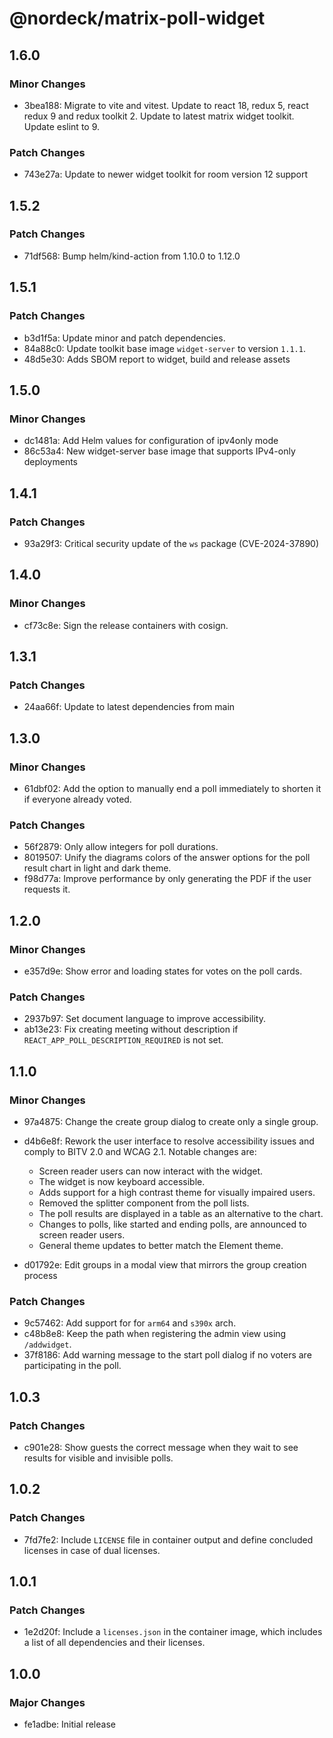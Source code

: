 # @nordeck/matrix-poll-widget

## 1.6.0

### Minor Changes

- 3bea188: Migrate to vite and vitest. Update to react 18, redux 5, react redux 9 and redux toolkit 2. Update to latest matrix widget toolkit. Update eslint to 9.

### Patch Changes

- 743e27a: Update to newer widget toolkit for room version 12 support

## 1.5.2

### Patch Changes

- 71df568: Bump helm/kind-action from 1.10.0 to 1.12.0

## 1.5.1

### Patch Changes

- b3d1f5a: Update minor and patch dependencies.
- 84a88c0: Update toolkit base image `widget-server` to version `1.1.1`.
- 48d5e30: Adds SBOM report to widget, build and release assets

## 1.5.0

### Minor Changes

- dc1481a: Add Helm values for configuration of ipv4only mode
- 86c53a4: New widget-server base image that supports IPv4-only deployments

## 1.4.1

### Patch Changes

- 93a29f3: Critical security update of the `ws` package (CVE-2024-37890)

## 1.4.0

### Minor Changes

- cf73c8e: Sign the release containers with cosign.

## 1.3.1

### Patch Changes

- 24aa66f: Update to latest dependencies from main

## 1.3.0

### Minor Changes

- 61dbf02: Add the option to manually end a poll immediately to shorten it if everyone already voted.

### Patch Changes

- 56f2879: Only allow integers for poll durations.
- 8019507: Unify the diagrams colors of the answer options for the poll result chart in light and dark theme.
- f98d77a: Improve performance by only generating the PDF if the user requests it.

## 1.2.0

### Minor Changes

- e357d9e: Show error and loading states for votes on the poll cards.

### Patch Changes

- 2937b97: Set document language to improve accessibility.
- ab13e23: Fix creating meeting without description if `REACT_APP_POLL_DESCRIPTION_REQUIRED` is not set.

## 1.1.0

### Minor Changes

- 97a4875: Change the create group dialog to create only a single group.
- d4b6e8f: Rework the user interface to resolve accessibility issues and comply to BITV 2.0 and WCAG 2.1.
  Notable changes are:

  - Screen reader users can now interact with the widget.
  - The widget is now keyboard accessible.
  - Adds support for a high contrast theme for visually impaired users.
  - Removed the splitter component from the poll lists.
  - The poll results are displayed in a table as an alternative to the chart.
  - Changes to polls, like started and ending polls, are announced to screen reader users.
  - General theme updates to better match the Element theme.

- d01792e: Edit groups in a modal view that mirrors the group creation process

### Patch Changes

- 9c57462: Add support for for `arm64` and `s390x` arch.
- c48b8e8: Keep the path when registering the admin view using `/addwidget`.
- 37f8186: Add warning message to the start poll dialog if no voters are participating in the poll.

## 1.0.3

### Patch Changes

- c901e28: Show guests the correct message when they wait to see results for visible and invisible polls.

## 1.0.2

### Patch Changes

- 7fd7fe2: Include `LICENSE` file in container output and define concluded licenses in case of dual licenses.

## 1.0.1

### Patch Changes

- 1e2d20f: Include a `licenses.json` in the container image, which includes a list of all dependencies and their licenses.

## 1.0.0

### Major Changes

- fe1adbe: Initial release
